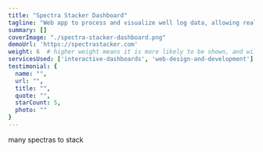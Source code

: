 ```yaml
---
title: "Spectra Stacker Dashboard"
tagline: "Web app to process and visualize well log data, allowing real-time collaboration among geolgists at well sites across the nation."
summary: []
coverImage: "./spectra-stacker-dashboard.png"
demoUrl: 'https://spectrastacker.com'
weight: 6  # higher weight means it is more likely to be shown, and will be shown first
servicesUsed: ['interactive-dashboards', 'web-design-and-development']
testimonial: {
  name: "",
  url: "",
  title: "",
  quote: "",
  starCount: 5,
  photo: ""
}
---
```

many spectras to stack
